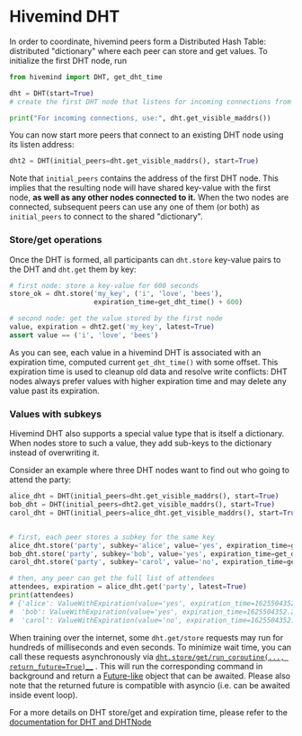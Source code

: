 # Hivemind DHT

In order to coordinate, hivemind peers form a Distributed Hash Table: distributed "dictionary" where each peer
can store and get values. To initialize the first DHT node, run

```python
from hivemind import DHT, get_dht_time

dht = DHT(start=True)
# create the first DHT node that listens for incoming connections from localhost only

print("For incoming connections, use:", dht.get_visible_maddrs())
```

You can now start more peers that connect to an existing DHT node using its listen address:
```python
dht2 = DHT(initial_peers=dht.get_visible_maddrs(), start=True)
```

Note that `initial_peers` contains the address of the first DHT node.
This implies that the resulting node will have shared key-value with the first node, __as well as any other
nodes connected to it.__ When the two nodes are connected, subsequent peers can use any one of them (or both)
as `initial_peers` to connect to the shared "dictionary".

### Store/get operations

Once the DHT is formed, all participants can `dht.store` key-value pairs to the DHT and `dht.get` them by key:

```python
# first node: store a key-value for 600 seconds
store_ok = dht.store('my_key', ('i', 'love', 'bees'),
                     expiration_time=get_dht_time() + 600)

# second node: get the value stored by the first node
value, expiration = dht2.get('my_key', latest=True)
assert value == ('i', 'love', 'bees')
```

As you can see, each value in a hivemind DHT is associated with an expiration time,
computed current `get_dht_time()` with some offset.
This expiration time is used to cleanup old data and resolve write conflicts: 
DHT nodes always prefer values with higher expiration time and may delete any value past its expiration.

### Values with subkeys

Hivemind DHT also supports a special value type that is itself a dictionary. When nodes store to such a value,
they add sub-keys to the dictionary instead of overwriting it.

Consider an example where three DHT nodes want to find out who going to attend the party:

```python
alice_dht = DHT(initial_peers=dht.get_visible_maddrs(), start=True)
bob_dht = DHT(initial_peers=dht2.get_visible_maddrs(), start=True)
carol_dht = DHT(initial_peers=alice_dht.get_visible_maddrs(), start=True)


# first, each peer stores a subkey for the same key
alice_dht.store('party', subkey='alice', value='yes', expiration_time=get_dht_time() + 600)
bob_dht.store('party', subkey='bob', value='yes', expiration_time=get_dht_time() + 600)
carol_dht.store('party', subkey='carol', value='no', expiration_time=get_dht_time() + 600)

# then, any peer can get the full list of attendees
attendees, expiration = alice_dht.get('party', latest=True)
print(attendees)
# {'alice': ValueWithExpiration(value='yes', expiration_time=1625504352.2668974),
#  'bob': ValueWithExpiration(value='yes', expiration_time=1625504352.2884178),
#  'carol': ValueWithExpiration(value='no', expiration_time=1625504352.3046832)}

```

When training over the internet, some `dht.get/store` requests may run for hundreds of milliseconds and even seconds.
To minimize wait time, you can call these requests asynchronously via 
[`dht.store/get/run_coroutine(..., return_future=True)`__](https://learning-at-home.readthedocs.io/en/latest/modules/dht.html#hivemind.dht.DHT.get)
. This will run the corresponding command in background and return a [Future-like](https://docs.python.org/3/library/concurrent.futures.html) object that can be awaited.
Please also note that the returned future is compatible with asyncio (i.e. can be awaited inside event loop).

For a more details on DHT store/get and expiration time, please refer to the [documentation for DHT and DHTNode](https://learning-at-home.readthedocs.io/en/latest/modules/dht.html#dht-and-dhtnode)

